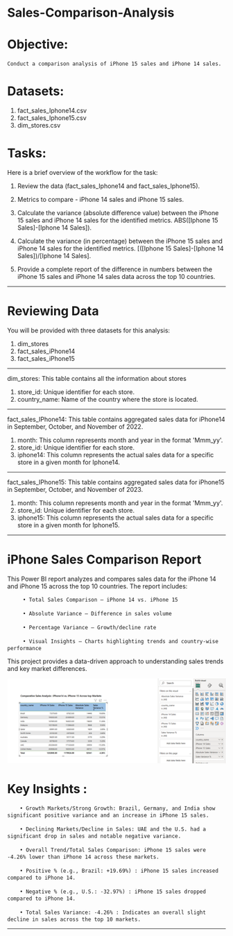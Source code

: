 # Sales-Comparison-Analysis

# Objective: 

    Conduct a comparison analysis of iPhone 15 sales and iPhone 14 sales. 

# Datasets: 

1. fact_sales_Iphone14.csv 
2. fact_sales_Iphone15.csv 
3. dim_stores.csv 

# Tasks: 

   Here is a brief overview of the workflow for the task: 

1. Review the data (fact_sales_Iphone14 and fact_sales_Iphone15).
 
2. Metrics to compare - iPhone 14 sales and iPhone 15 sales.
 
3. Calculate the variance (absolute difference value) between the iPhone 15 sales 
   and iPhone 14 sales for the identified metrics. ABS([Iphone 15 Sales]-[Iphone 14 Sales]).
   
4. Calculate the variance (in percentage) between the iPhone 15 sales and iPhone 
   14 sales for the identified metrics. [([Iphone 15 Sales]-[Iphone 14 Sales])/[Iphone 14 Sales].
    
5. Provide a complete report of the difference in numbers between the iPhone 15 
   sales and iPhone 14 sales data across the top 10 countries.

------------------------------------------------------------------------------------------------------------------------------------------

# Reviewing Data

You will be provided with three datasets for this analysis: 
1. dim_stores
2. fact_sales_iPhone14
3. fact_sales_iPhone15

------------------------------------------------------------------------------------------------------------------------------------------
dim_stores: This table contains all the information about stores
1. store_id: Unique identifier for each store.
2. country_name: Name of the country where the store is located.

-------------------------------------------------------------------------------------------------------------------------------------------

fact_sales_IPhone14: This table contains aggregated sales data for iPhone14 in September, October, and November of 2022.
1.	month: This column represents month and year in the format 'Mmm_yy'.
2.	store_id: Unique identifier for each store.
3.	iphone14: This column represents the actual sales data for a specific store in a given month for Iphone14.

-------------------------------------------------------------------------------------------------------------------------------------------

fact_sales_IPhone15: This table contains aggregated sales data for iPhone15 in September, October, and November of 2023.
1.	month: This column represents month and year in the format 'Mmm_yy'.
2.	store_id: Unique identifier for each store.
3.	iphone15: This column represents the actual sales data for a specific store in a given month for Iphone15.

------------------------------------------------------------------------------------------------------------------------------------------
# iPhone Sales Comparison Report

   This Power BI report analyzes and compares sales data for the iPhone 14 and iPhone 15 across the top 10 countries. The report includes:

         • Total Sales Comparison – iPhone 14 vs. iPhone 15
         
         • Absolute Variance – Difference in sales volume
         
         • Percentage Variance – Growth/decline rate
         
         • Visual Insights – Charts highlighting trends and country-wise performance

This project provides a data-driven approach to understanding sales trends and key market differences.

![image_alt](https://github.com/DSgenes/Sales-Comparison-Analysis/blob/69f01656fbae08067211c9e6ee82e3a334351687/Screenshot%20iphone.png)

# Key Insights : 

        • Growth Markets/Strong Growth: Brazil, Germany, and India show significant positive variance and an increase in iPhone 15 sales.
        
        • Declining Markets/Decline in Sales: UAE and the U.S. had a significant drop in sales and notable negative variance.
        
        • Overall Trend/Total Sales Comparison: iPhone 15 sales were -4.26% lower than iPhone 14 across these markets.

        • Positive % (e.g., Brazil: +19.69%) : iPhone 15 sales increased compared to iPhone 14.

        • Negative % (e.g., U.S.: -32.97%) : iPhone 15 sales dropped compared to iPhone 14.

        • Total Sales Variance: -4.26% : Indicates an overall slight decline in sales across the top 10 markets.

----------------------------------------------------------------------------------------------------------------------------------------------

